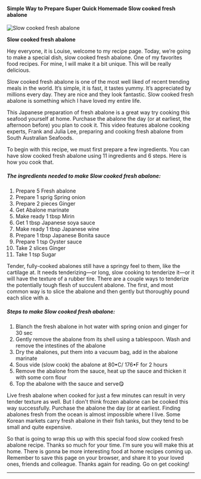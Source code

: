             

#### Simple Way to Prepare Super Quick Homemade Slow cooked fresh abalone

![Slow cooked fresh abalone](https://img-global.cpcdn.com/recipes/18a988ef834eca62/751x532cq70/slow-cooked-fresh-abalone-recipe-main-photo.jpg)

**Slow cooked fresh abalone**

Hey everyone, it is Louise, welcome to my recipe page. Today, we’re going to make a special dish, slow cooked fresh abalone. One of my favorites food recipes. For mine, I will make it a bit unique. This will be really delicious.

Slow cooked fresh abalone is one of the most well liked of recent trending meals in the world. It’s simple, it is fast, it tastes yummy. It’s appreciated by millions every day. They are nice and they look fantastic. Slow cooked fresh abalone is something which I have loved my entire life.

This Japanese preparation of fresh abalone is a great way try cooking this seafood yourself at home. Purchase the abalone the day (or at earliest, the afternoon before) you plan to cook it. This video features abalone cooking experts, Frank and Julia Lee, preparing and cooking fresh abalone from South Australian Seafoods.

To begin with this recipe, we must first prepare a few ingredients. You can have slow cooked fresh abalone using 11 ingredients and 6 steps. Here is how you cook that.

##### The ingredients needed to make Slow cooked fresh abalone:

1.  Prepare 5 Fresh abalone
2.  Prepare 1 sprig Spring onion
3.  Prepare 2 pieces Ginger
4.  Get Abalone marinate
5.  Make ready 1 tbsp Mirin
6.  Get 1 tbsp Japanese soya sauce
7.  Make ready 1 tbsp Japanese wine
8.  Prepare 1 tbsp Japanese Bonita sauce
9.  Prepare 1 tsp Oyster sauce
10.  Take 2 slices Ginger
11.  Take 1 tsp Sugar

Tender, fully-cooked abalones still have a springy feel to them, like the cartilage at. It needs tenderizing—or long, slow cooking to tenderize it—or it will have the texture of a rubber tire. There are a couple ways to tenderize the potentially tough flesh of succulent abalone. The first, and most common way is to slice the abalone and then gently but thoroughly pound each slice with a.

##### Steps to make Slow cooked fresh abalone:

1.  Blanch the fresh abalone in hot water with spring onion and ginger for 30 sec
2.  Gently remove the abalone from its shell using a tablespoon. Wash and remove the intestines of the abalone
3.  Dry the abalones, put them into a vacuum bag, add in the abalone marinate
4.  Sous vide (slow cook) the abalone at 80•C/ 176•F for 2 hours
5.  Remove the abalone from the sauce, heat up the sauce and thicken it with some corn flour
6.  Top the abalone with the sauce and serve😋

Live fresh abalone when cooked for just a few minutes can result in very tender texture as well. But I don't think frozen abalone can be cooked this way successfully. Purchase the abalone the day (or at earliest. Finding abalones fresh from the ocean is almost impossible where I live. Some Korean markets carry fresh abalone in their fish tanks, but they tend to be small and quite expensive.

So that is going to wrap this up with this special food slow cooked fresh abalone recipe. Thanks so much for your time. I’m sure you will make this at home. There is gonna be more interesting food at home recipes coming up. Remember to save this page on your browser, and share it to your loved ones, friends and colleague. Thanks again for reading. Go on get cooking!

* * *